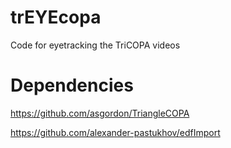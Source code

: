 # trEYEcopa
Code for eyetracking the TriCOPA videos

# Dependencies
https://github.com/asgordon/TriangleCOPA

https://github.com/alexander-pastukhov/edfImport
